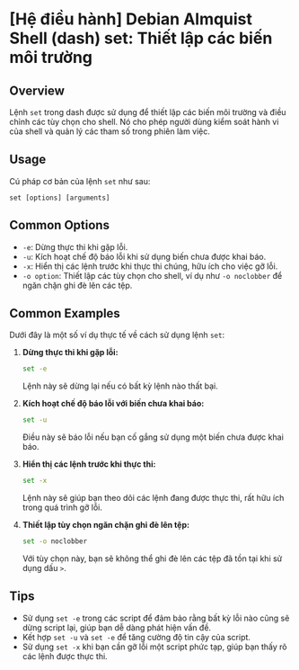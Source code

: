 # [Hệ điều hành] Debian Almquist Shell (dash) set: Thiết lập các biến môi trường

## Overview
Lệnh `set` trong dash được sử dụng để thiết lập các biến môi trường và điều chỉnh các tùy chọn cho shell. Nó cho phép người dùng kiểm soát hành vi của shell và quản lý các tham số trong phiên làm việc.

## Usage
Cú pháp cơ bản của lệnh `set` như sau:
```
set [options] [arguments]
```

## Common Options
- `-e`: Dừng thực thi khi gặp lỗi.
- `-u`: Kích hoạt chế độ báo lỗi khi sử dụng biến chưa được khai báo.
- `-x`: Hiển thị các lệnh trước khi thực thi chúng, hữu ích cho việc gỡ lỗi.
- `-o option`: Thiết lập các tùy chọn cho shell, ví dụ như `-o noclobber` để ngăn chặn ghi đè lên các tệp.

## Common Examples
Dưới đây là một số ví dụ thực tế về cách sử dụng lệnh `set`:

1. **Dừng thực thi khi gặp lỗi:**
   ```sh
   set -e
   ```
   Lệnh này sẽ dừng lại nếu có bất kỳ lệnh nào thất bại.

2. **Kích hoạt chế độ báo lỗi với biến chưa khai báo:**
   ```sh
   set -u
   ```
   Điều này sẽ báo lỗi nếu bạn cố gắng sử dụng một biến chưa được khai báo.

3. **Hiển thị các lệnh trước khi thực thi:**
   ```sh
   set -x
   ```
   Lệnh này sẽ giúp bạn theo dõi các lệnh đang được thực thi, rất hữu ích trong quá trình gỡ lỗi.

4. **Thiết lập tùy chọn ngăn chặn ghi đè lên tệp:**
   ```sh
   set -o noclobber
   ```
   Với tùy chọn này, bạn sẽ không thể ghi đè lên các tệp đã tồn tại khi sử dụng dấu `>`.

## Tips
- Sử dụng `set -e` trong các script để đảm bảo rằng bất kỳ lỗi nào cũng sẽ dừng script lại, giúp bạn dễ dàng phát hiện vấn đề.
- Kết hợp `set -u` và `set -e` để tăng cường độ tin cậy của script.
- Sử dụng `set -x` khi bạn cần gỡ lỗi một script phức tạp, giúp bạn thấy rõ các lệnh được thực thi.